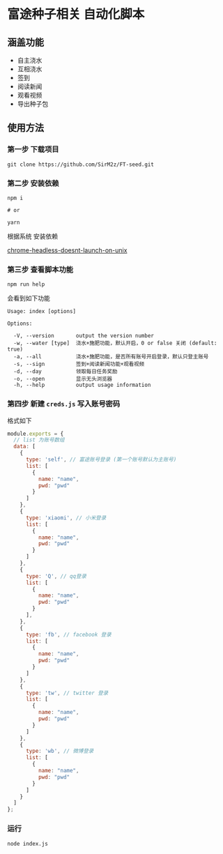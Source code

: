 # 富途种子相关 自动化脚本

## 涵盖功能

- 自主浇水
- 互相浇水
- 签到
- 阅读新闻
- 观看视频
- 导出种子包

## 使用方法

### 第一步 下载项目

```shell
git clone https://github.com/SirM2z/FT-seed.git
```

### 第二步 安装依赖

```shell
npm i

# or

yarn
```

根据系统 安装依赖

[chrome-headless-doesnt-launch-on-unix](https://github.com/GoogleChrome/puppeteer/blob/master/docs/troubleshooting.md#chrome-headless-doesnt-launch-on-unix)


### 第三步 查看脚本功能

```shell
npm run help
```

会看到如下功能

```
Usage: index [options]

Options:

  -V, --version       output the version number
  -w, --water [type]  浇水+施肥功能，默认开启，0 or false 关闭 (default: true)
  -a, --all           浇水+施肥功能，是否所有账号开启登录，默认只登主账号
  -s, --sign          签到+阅读新闻功能+观看视频
  -d, --day           领取每日任务奖励
  -o, --open          显示无头浏览器
  -h, --help          output usage information
```

### 第四步 新建 `creds.js` 写入账号密码

格式如下
```js
module.exports = {
  // list 为账号数组
  data: [
    {
      type: 'self', // 富途账号登录 (第一个账号默认为主账号)
      list: [
        {
          name: "name",
          pwd: "pwd"
        }
      ]
    },
    {
      type: 'xiaomi', // 小米登录
      list: [
        {
          name: "name",
          pwd: "pwd"
        }
      ]
    },
    {
      type: 'Q', // qq登录
      list: [
        {
          name: "name",
          pwd: "pwd"
        }
      ],
    },
    {
      type: 'fb', // facebook 登录
      list: [
        {
          name: "name",
          pwd: "pwd"
        }
      ]
    },
    {
      type: 'tw', // twitter 登录
      list: [
        {
          name: "name",
          pwd: "pwd"
        }
      ]
    },
    {
      type: 'wb', // 微博登录
      list: [
        {
          name: "name",
          pwd: "pwd"
        }
      ]
    }
  ]
};
```

### 运行

```shell
node index.js
```